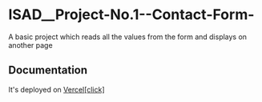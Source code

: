 # ISAD__Project-No.1--Contact-Form-
A basic project which reads all the values from the form and displays on another page


## Documentation
It's deployed on [Vercel[click]](https://isad-project-no-1-contact-form.vercel.app/)
